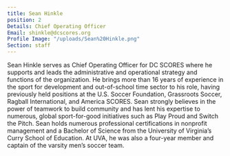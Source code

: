 ```yaml
---
title: Sean Hinkle
position: 2
Details: Chief Operating Officer
Email: shinkle@dcscores.org
Profile Image: "/uploads/Sean%20Hinkle.png"
Section: staff
---
```


Sean Hinkle serves as Chief Operating Officer for DC SCORES where he supports and leads the administrative and operational strategy and functions of the organization. He brings more than 16 years of experience in the sport for development and out-of-school time sector to his role, having previously held positions at the U.S. Soccer Foundation, Grassroots Soccer, Ragball International, and America SCORES. Sean strongly believes in the power of teamwork to build community and has lent his expertise to numerous, global sport-for-good initiatives such as Play Proud and Switch the Pitch. Sean holds numerous professional certifications in nonprofit management and a Bachelor of Science from the University of Virginia’s Curry School of Education. At UVA, he was also a four-year member and captain of the varsity men’s soccer team. 